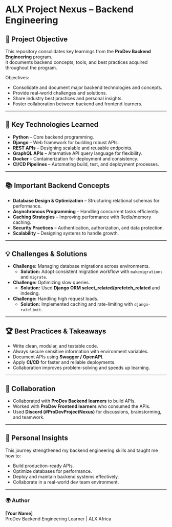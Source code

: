 # ALX Project Nexus – Backend Engineering

## 📌 Project Objective
This repository consolidates key learnings from the **ProDev Backend Engineering** program.  
It documents backend concepts, tools, and best practices acquired throughout the program.  

Objectives:
- Consolidate and document major backend technologies and concepts.  
- Provide real-world challenges and solutions.  
- Share industry best practices and personal insights.  
- Foster collaboration between backend and frontend learners.  

---

## 🚀 Key Technologies Learned
- **Python** – Core backend programming.  
- **Django** – Web framework for building robust APIs.  
- **REST APIs** – Designing scalable and reusable endpoints.  
- **GraphQL APIs** – Alternative API query language for flexibility.  
- **Docker** – Containerization for deployment and consistency.  
- **CI/CD Pipelines** – Automating build, test, and deployment processes.  

---

## 📚 Important Backend Concepts
- **Database Design & Optimization** – Structuring relational schemas for performance.  
- **Asynchronous Programming** – Handling concurrent tasks efficiently.  
- **Caching Strategies** – Improving performance with Redis/memory caching.  
- **Security Practices** – Authentication, authorization, and data protection.  
- **Scalability** – Designing systems to handle growth.  

---

## 💡 Challenges & Solutions
- **Challenge:** Managing database migrations across environments.  
  - **Solution:** Adopt consistent migration workflow with `makemigrations` and `migrate`.  
- **Challenge:** Optimizing slow queries.  
  - **Solution:** Used **Django ORM select_related/prefetch_related** and indexing.  
- **Challenge:** Handling high request loads.  
  - **Solution:** Implemented caching and rate-limiting with `django-ratelimit`.  

---

## 🏆 Best Practices & Takeaways
- Write clean, modular, and testable code.  
- Always secure sensitive information with environment variables.  
- Document APIs using **Swagger / OpenAPI**.  
- Apply **CI/CD** for faster and reliable deployments.  
- Collaboration improves problem-solving and speeds up learning.  

---

## 🤝 Collaboration
- Collaborated with **ProDev Backend learners** to build APIs.  
- Worked with **ProDev Frontend learners** who consumed the APIs.  
- Used **Discord (#ProDevProjectNexus)** for discussions, brainstorming, and teamwork.  

---

## 🔖 Personal Insights
This journey strengthened my backend engineering skills and taught me how to:
- Build production-ready APIs.  
- Optimize databases for performance.  
- Deploy and maintain backend systems effectively.  
- Collaborate in a real-world dev team environment.  

---

### 🌍 Author
**[Your Name]**  
ProDev Backend Engineering Learner | ALX Africa  
